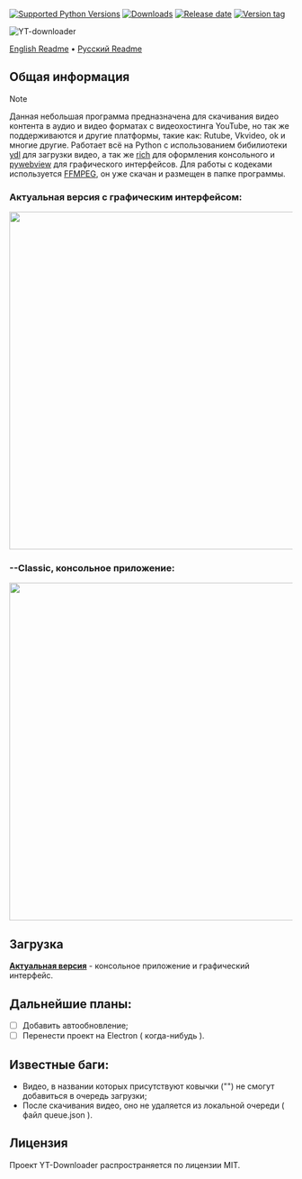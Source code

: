[![Supported Python Versions](https://img.shields.io/badge/python-3.12%20%7C%203.13-%234B8BBE)](https://www.python.org/downloads/) [![Downloads](https://img.shields.io/github/downloads/Rayness/YouTube-Downloader/total)](https://github.com/Rayness/YouTube-Downloader/releases) [![Release date](https://img.shields.io/github/release-date/Rayness/YouTube-Downloader)]() [![Version tag](https://img.shields.io/github/v/tag/Rayness/YouTube-Downloader)]()

![YT-downloader](https://github.com/user-attachments/assets/6c9eaace-f0aa-4924-8498-bed1be55ca97)

[English Readme](https://github.com/Rayness/YouTube-Downloader/blob/main/README.md)
 • [Русский Readme](https://github.com/Rayness/YouTube-Downloader/blob/main/README.ru.md)

## Общая информация 
> [!NOTE]
> Данная небольшая программа предназначена для скачивания видео контента в аудио и видео форматах с видеохостинга YouTube, но так же поддерживаются и другие платформы, такие как: Rutube, Vkvideo, ok и многие другие. Работает всё на Python с использованием бибилиотеки [ydl](https://github.com/ytdl-org/youtube-dl) для загрузки видео, а так же [rich](https://github.com/Textualize/rich) для оформления консольного и [pywebview](https://github.com/r0x0r/pywebview) для графического интерфейсов. Для работы с кодеками используется [FFMPEG](https://ffmpeg.org/), он уже скачан и размещен в папке программы.

### Актуальная версия с графическим интерфейсом: 
<img src="https://github.com/user-attachments/assets/1ed99021-0620-4772-a853-24ce66bb7ae8" width="600">


### --Classic, консольное приложение:
<img src="https://github.com/user-attachments/assets/9b14f2e2-299f-4740-bcfa-a9d411f701ed" width="600">

## Загрузка

**[Актуальная версия](https://github.com/Rayness/YouTube-Downloader/releases/tag/v3.2.0-beta)** - консольное приложение и графический интерфейс.

## Дальнейшие планы:
- [ ] Добавить автообновление;
- [ ] Перенести проект на Electron ( когда-нибудь ).

## Известные баги:
- Видео, в названии которых присутствуют ковычки ("") не смогут добавиться в очередь загрузки;
- После скачивания видео, оно не удаляется из локальной очереди ( файл queue.json ).

## Лицензия

Проект YT-Downloader распространяется по лицензии MIT.

